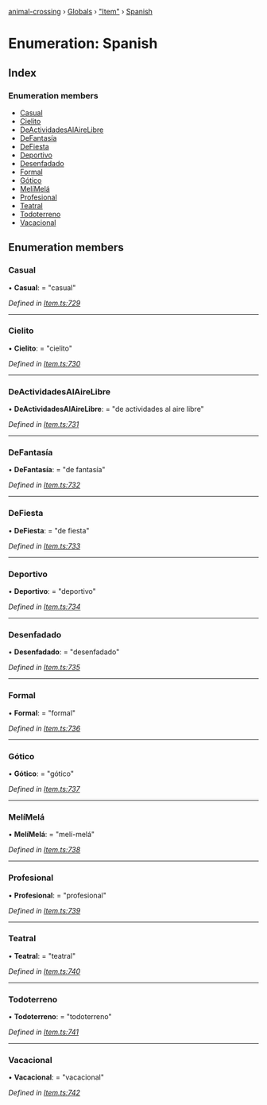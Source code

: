 [animal-crossing](../README.md) › [Globals](../globals.md) › ["Item"](../modules/_item_.md) › [Spanish](_item_.spanish.md)

# Enumeration: Spanish

## Index

### Enumeration members

* [Casual](_item_.spanish.md#casual)
* [Cielito](_item_.spanish.md#cielito)
* [DeActividadesAlAireLibre](_item_.spanish.md#deactividadesalairelibre)
* [DeFantasía](_item_.spanish.md#defantasía)
* [DeFiesta](_item_.spanish.md#defiesta)
* [Deportivo](_item_.spanish.md#deportivo)
* [Desenfadado](_item_.spanish.md#desenfadado)
* [Formal](_item_.spanish.md#formal)
* [Gótico](_item_.spanish.md#gótico)
* [MelíMelá](_item_.spanish.md#melímelá)
* [Profesional](_item_.spanish.md#profesional)
* [Teatral](_item_.spanish.md#teatral)
* [Todoterreno](_item_.spanish.md#todoterreno)
* [Vacacional](_item_.spanish.md#vacacional)

## Enumeration members

###  Casual

• **Casual**: = "casual"

*Defined in [Item.ts:729](https://github.com/Norviah/animal-crossing/blob/2672d28/module/types/Item.ts#L729)*

___

###  Cielito

• **Cielito**: = "cielito"

*Defined in [Item.ts:730](https://github.com/Norviah/animal-crossing/blob/2672d28/module/types/Item.ts#L730)*

___

###  DeActividadesAlAireLibre

• **DeActividadesAlAireLibre**: = "de actividades al aire libre"

*Defined in [Item.ts:731](https://github.com/Norviah/animal-crossing/blob/2672d28/module/types/Item.ts#L731)*

___

###  DeFantasía

• **DeFantasía**: = "de fantasía"

*Defined in [Item.ts:732](https://github.com/Norviah/animal-crossing/blob/2672d28/module/types/Item.ts#L732)*

___

###  DeFiesta

• **DeFiesta**: = "de fiesta"

*Defined in [Item.ts:733](https://github.com/Norviah/animal-crossing/blob/2672d28/module/types/Item.ts#L733)*

___

###  Deportivo

• **Deportivo**: = "deportivo"

*Defined in [Item.ts:734](https://github.com/Norviah/animal-crossing/blob/2672d28/module/types/Item.ts#L734)*

___

###  Desenfadado

• **Desenfadado**: = "desenfadado"

*Defined in [Item.ts:735](https://github.com/Norviah/animal-crossing/blob/2672d28/module/types/Item.ts#L735)*

___

###  Formal

• **Formal**: = "formal"

*Defined in [Item.ts:736](https://github.com/Norviah/animal-crossing/blob/2672d28/module/types/Item.ts#L736)*

___

###  Gótico

• **Gótico**: = "gótico"

*Defined in [Item.ts:737](https://github.com/Norviah/animal-crossing/blob/2672d28/module/types/Item.ts#L737)*

___

###  MelíMelá

• **MelíMelá**: = "melí-melá"

*Defined in [Item.ts:738](https://github.com/Norviah/animal-crossing/blob/2672d28/module/types/Item.ts#L738)*

___

###  Profesional

• **Profesional**: = "profesional"

*Defined in [Item.ts:739](https://github.com/Norviah/animal-crossing/blob/2672d28/module/types/Item.ts#L739)*

___

###  Teatral

• **Teatral**: = "teatral"

*Defined in [Item.ts:740](https://github.com/Norviah/animal-crossing/blob/2672d28/module/types/Item.ts#L740)*

___

###  Todoterreno

• **Todoterreno**: = "todoterreno"

*Defined in [Item.ts:741](https://github.com/Norviah/animal-crossing/blob/2672d28/module/types/Item.ts#L741)*

___

###  Vacacional

• **Vacacional**: = "vacacional"

*Defined in [Item.ts:742](https://github.com/Norviah/animal-crossing/blob/2672d28/module/types/Item.ts#L742)*

